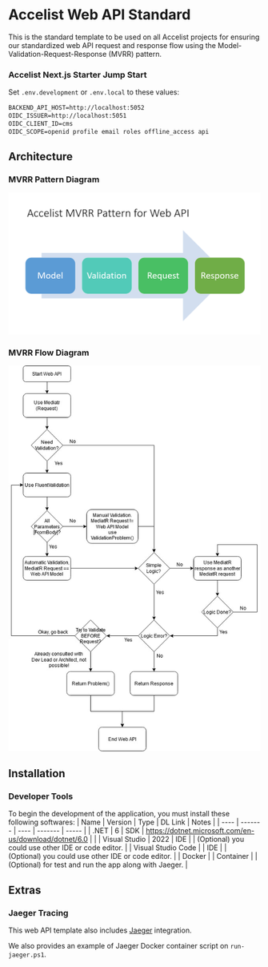 # Accelist Web API Standard
This is the standard template to be used on all Accelist projects for ensuring our standardized web API request and response flow using the Model-Validation-Request-Response (MVRR) pattern.

### Accelist Next.js Starter Jump Start

Set `.env.development` or `.env.local` to these values:

```
BACKEND_API_HOST=http://localhost:5052
OIDC_ISSUER=http://localhost:5051
OIDC_CLIENT_ID=cms
OIDC_SCOPE=openid profile email roles offline_access api
``` 

## Architecture

### MVRR Pattern Diagram
![MVRR Pattern](/docs/assets/images/mvrr-pattern.png)

### MVRR Flow Diagram
![MVRR Flow](/docs/assets/images/mvrr-flow.png)

## Installation
### Developer Tools
To begin the development of the application, you must install these following softwares:
| Name | Version | Type | DL Link | Notes |
| ---- | ------- | ---- | ------- | ----- |
| .NET | 6 | SDK | https://dotnet.microsoft.com/en-us/download/dotnet/6.0 |  |
| Visual Studio | 2022 | IDE | | (Optional) you could use other IDE or code editor. |
| Visual Studio Code | | IDE | | (Optional) you could use other IDE or code editor. |
| Docker | | Container | | (Optional) for test and run the app along with Jaeger. |

## Extras

### Jaeger Tracing
This web API template also includes [Jaeger](https://www.jaegertracing.io/) integration.

We also provides an example of Jaeger Docker container script on `run-jaeger.ps1`.